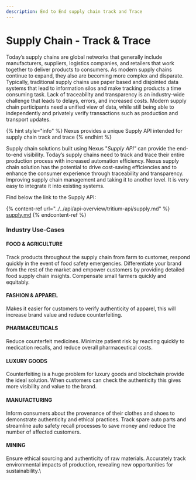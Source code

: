 ```yaml
---
description: End to End supply chain track and Trace
---
```


# Supply Chain - Track & Trace

Today’s supply chains are global networks that generally include manufacturers, suppliers, logistics companies, and retailers that work together to deliver products to consumers. As modern supply chains continue to expand, they also are becoming more complex and disparate. Typically, traditional supply chains use paper based and disjointed data systems that lead to information silos and make tracking products a time consuming task. Lack of traceability and transparency is an industry-wide challenge that leads to delays, errors, and increased costs. Modern supply chain participants need a unified view of data, while still being able to independently and privately verify transactions such as production and transport updates.

{% hint style="info" %}
Nexus provides a unique Supply API intended for supply chain track and trace
{% endhint %}

Supply chain solutions built using Nexus "_Supply API"_ can provide the end-to-end visibility. Today’s supply chains need to track and trace their entire production process with increased automation efficiency. Nexus supply chain solution has the potential to drive cost-saving efficiencies and to enhance the consumer experience through traceability and transparency. Improving supply chain management and taking it to another level. It is very easy to integrate it into existing systems.

Find below the link to the Supply API:

{% content-ref url="../../api/api-overview/tritium-api/supply.md" %}
[supply.md](../../api/api-overview/tritium-api/supply.md)
{% endcontent-ref %}

### Industry Use-Cases

#### FOOD & AGRICULTURE <a href="#food_and_agriculture" id="food_and_agriculture"></a>

Track products throughout the supply chain from farm to customer, respond quickly in the event of food safety emergencies. Differentiate your brand from the rest of the market and empower customers by providing detailed food supply chain insights. Compensate small farmers quickly and equitably.

#### FASHION & APPAREL

Makes it easier for customers to verify authenticity of apparel, this will increase brand value and reduce counterfeiting.&#x20;

#### PHARMACEUTICALS

Reduce counterfeit medicines. Minimize patient risk by reacting quickly to medication recalls, and reduce overall pharmaceutical costs.

#### LUXURY GOODS

Counterfeiting is a huge problem for luxury goods and blockchain provide the ideal solution. When customers can check the authenticity this gives more visibility and value to the brand.&#x20;

#### MANUFACTURING

Inform consumers about the provenance of their clothes and shoes to demonstrate authenticity and ethical practices. Track spare auto parts and streamline auto safety recall processes to save money and reduce the number of affected customers.

#### MINING <a href="#mining" id="mining"></a>

Ensure ethical sourcing and authenticity of raw materials. Accurately track environmental impacts of production, revealing new opportunities for sustainability.\


